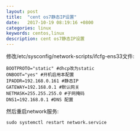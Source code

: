 ```yaml
---
layout: post
title:  "cent os7静态IP设置"
date:   2017-10-19 08:19:16 +0800
categories: linux
keywords: centos,linux
description: cent os7静态IP设置
---
```

修改/etc/sysconfig/network-scripts/ifcfg-ens33文件:

```shell
BOOTPROTO="static" #dhcp改为static   
ONBOOT="yes" #开机启用本配置  
IPADDR=192.168.0.161 #静态IP  
GATEWAY=192.168.0.1 #默认网关  
NETMASK=255.255.255.0 #子网掩码  
DNS1=192.168.0.1 #DNS 配置  
```

然后重启network服务:

```shell
sudo systemctl restart network.service
```
